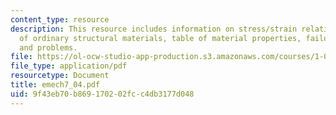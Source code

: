 ```yaml
---
content_type: resource
description: This resource includes information on stress/strain relations, properties
  of ordinary structural materials, table of material properties, failure phenomena,
  and problems.
file: https://ol-ocw-studio-app-production.s3.amazonaws.com/courses/1-050-solid-mechanics-fall-2004/9f43eb70b869170202fcc4db3177d048_emech7_04.pdf
file_type: application/pdf
resourcetype: Document
title: emech7_04.pdf
uid: 9f43eb70-b869-1702-02fc-c4db3177d048
---
```

